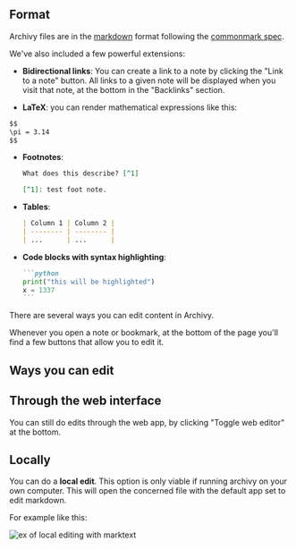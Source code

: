 ## Format

Archivy files are in the [markdown](https://daringfireball.net/projects/markdown/basics) format following the [commonmark spec](https://spec.commonmark.org/).

We've also included a few powerful extensions:

- **Bidirectional links**: You can create a link to a note by clicking the "Link to a note" button. All links to a given note will be displayed when you visit that note, at the bottom in the "Backlinks" section.

- **LaTeX**: you can render mathematical expressions like this:

```md
$$
\pi = 3.14
$$
```

- **Footnotes**:
	```md
	What does this describe? [^1]

	[^1]: test foot note.
	```

- **Tables**:
	```md
	| Column 1 | Column 2 |
	| -------- | -------- |
	| ...      | ...      |
	```

- **Code blocks with syntax highlighting**:
	````md
	```python
	print("this will be highlighted")
	x = 1337
	```
	````

There are several ways you can edit content in Archivy.

Whenever you open a note or bookmark, at the bottom of the page you'll find a few buttons that allow you to edit it.

## Ways you can edit

## Through the web interface

You can still do edits through the web app, by clicking "Toggle web editor" at the bottom.

## Locally

You can do a **local edit**. This option is only viable if running archivy on your own computer. This will open the concerned file with the default app set to edit markdown.

For example like this:

![ex of local editing with marktext](img/local-edit.png)
